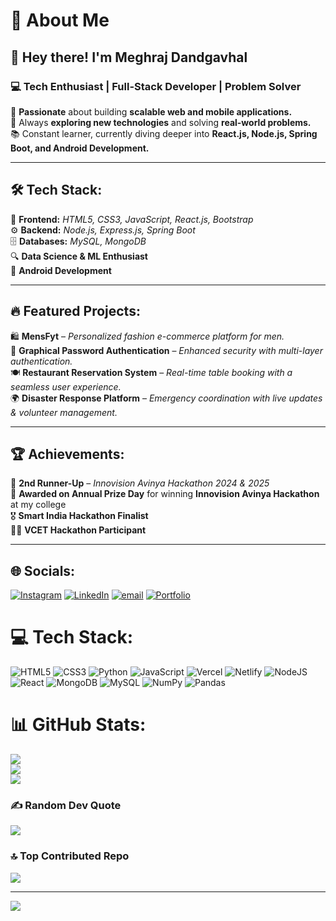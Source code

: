 # 💫 About Me  

## 👋 Hey there! I'm **Meghraj Dandgavhal**  
### 💻 Tech Enthusiast | Full-Stack Developer | Problem Solver  

🚀 **Passionate** about building **scalable web and mobile applications.**  
🎯 Always **exploring new technologies** and solving **real-world problems.**  
📚 Constant learner, currently diving deeper into **React.js, Node.js, Spring Boot, and Android Development.**  

---

## 🛠️ Tech Stack:  
🔹 **Frontend:** *HTML5, CSS3, JavaScript, React.js, Bootstrap*  
⚙️ **Backend:** *Node.js, Express.js, Spring Boot*  
🗄️ **Databases:** *MySQL, MongoDB*  
🔍 **Data Science & ML Enthusiast**  
📱 **Android Development**  

---

## 🔥 Featured Projects:  
🛍️ **MensFyt** – *Personalized fashion e-commerce platform for men.*  
🔑 **Graphical Password Authentication** – *Enhanced security with multi-layer authentication.*  
🍽️ **Restaurant Reservation System** – *Real-time table booking with a seamless user experience.*  
🌍 **Disaster Response Platform** – *Emergency coordination with live updates & volunteer management.*  

---

## 🏆 Achievements:  
🥉 **2nd Runner-Up** – *Innovision Avinya Hackathon 2024 & 2025*  
🏅 **Awarded on Annual Prize Day** for winning **Innovision Avinya Hackathon** at my college  
🎖️ **Smart India Hackathon Finalist**  
👨‍💻 **VCET Hackathon Participant**  

---



## 🌐 Socials:
[![Instagram](https://img.shields.io/badge/Instagram-%23E4405F.svg?logo=Instagram&logoColor=white)](https://instagram.com/megharaj_2004) [![LinkedIn](https://img.shields.io/badge/LinkedIn-%230077B5.svg?logo=linkedin&logoColor=white)](https://linkedin.com/in/MegharajDandgavhal) [![email](https://img.shields.io/badge/Email-D14836?logo=gmail&logoColor=white)](mailto:megharajdandgavhal2004@gmail.com) 
[![Portfolio](https://img.shields.io/badge/Portfolio-%23171717.svg?logo=firefox&logoColor=white)](https://meghportfolio.onrender.com)


# 💻 Tech Stack:
![HTML5](https://img.shields.io/badge/html5-%23E34F26.svg?style=for-the-badge&logo=html5&logoColor=white) ![CSS3](https://img.shields.io/badge/css3-%231572B6.svg?style=for-the-badge&logo=css3&logoColor=white) ![Python](https://img.shields.io/badge/python-3670A0?style=for-the-badge&logo=python&logoColor=ffdd54) ![JavaScript](https://img.shields.io/badge/javascript-%23323330.svg?style=for-the-badge&logo=javascript&logoColor=%23F7DF1E) ![Vercel](https://img.shields.io/badge/vercel-%23000000.svg?style=for-the-badge&logo=vercel&logoColor=white) ![Netlify](https://img.shields.io/badge/netlify-%23000000.svg?style=for-the-badge&logo=netlify&logoColor=#00C7B7) ![NodeJS](https://img.shields.io/badge/node.js-6DA55F?style=for-the-badge&logo=node.js&logoColor=white) ![React](https://img.shields.io/badge/react-%2320232a.svg?style=for-the-badge&logo=react&logoColor=%2361DAFB) ![MongoDB](https://img.shields.io/badge/MongoDB-%234ea94b.svg?style=for-the-badge&logo=mongodb&logoColor=white) ![MySQL](https://img.shields.io/badge/mysql-4479A1.svg?style=for-the-badge&logo=mysql&logoColor=white) ![NumPy](https://img.shields.io/badge/numpy-%23013243.svg?style=for-the-badge&logo=numpy&logoColor=white) ![Pandas](https://img.shields.io/badge/pandas-%23150458.svg?style=for-the-badge&logo=pandas&logoColor=white)
# 📊 GitHub Stats:
![](https://github-readme-stats.vercel.app/api?username=meghraj2004&theme=shadow_blue&hide_border=false&include_all_commits=true&count_private=true)<br/>
![](https://nirzak-streak-stats.vercel.app/?user=meghraj2004&theme=shadow_blue&hide_border=false)<br/>
![](https://github-readme-stats.vercel.app/api/top-langs/?username=meghraj2004&theme=shadow_blue&hide_border=false&include_all_commits=true&count_private=true&layout=compact)

### ✍️ Random Dev Quote
![](https://quotes-github-readme.vercel.app/api?type=vetical&theme=dark)

### 🔝 Top Contributed Repo
![](https://github-contributor-stats.vercel.app/api?username=meghraj2004&limit=5&theme=dark&combine_all_yearly_contributions=true)

---
[![](https://visitcount.itsvg.in/api?id=meghraj2004&icon=0&color=0)](https://visitcount.itsvg.in)

<!-- Proudly created with GPRM ( https://gprm.itsvg.in ) -->
